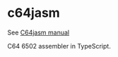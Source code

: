 # c64jasm

See [C64jasm manual](https://nurpax.github.io/c64jasm)

C64 6502 assembler in TypeScript.

